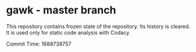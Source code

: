 # gawk - master branch

This repository contains frozen state of the repository.
Its history is cleared. It is used only for static code
analysis with Codacy.

Commit Time: 1688738757